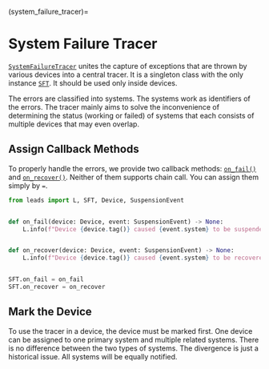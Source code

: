 (system_failure_tracer)=

# System Failure Tracer

[`SystemFailureTracer`](#leads.sft.SystemFailureTracer) unites the capture of exceptions that are thrown by various
devices into a central tracer. It is a singleton class with the only instance [`SFT`](#leads.sft.SFT). It should be used
only inside devices.

The errors are classified into systems. The systems work as identifiers of the errors. The tracer mainly aims to solve
the inconvenience of determining the status (working or failed) of systems that each consists of multiple devices that
may even overlap.

## Assign Callback Methods

To properly handle the errors, we provide two callback methods: [`on_fail()`](#leads.sft.SystemFailureTracer.on_fail)
and [`on_recover()`](#leads.sft.SystemFailureTracer.on_recover). Neither of them supports chain call. You can assign
them simply by `=`.

```python
from leads import L, SFT, Device, SuspensionEvent


def on_fail(device: Device, event: SuspensionEvent) -> None:
    L.info(f"Device {device.tag()} caused {event.system} to be suspended: {event}")


def on_recover(device: Device, event: SuspensionEvent) -> None:
    L.info(f"Device {device.tag()} caused {event.system} to be recovered: {event}")


SFT.on_fail = on_fail
SFT.on_recover = on_recover
```

## Mark the Device

To use the tracer in a device, the device must be marked first. One device can be assigned to one primary system and
multiple related systems. There is no difference between the two types of systems. The divergence is just a historical
issue. All systems will be equally notified.